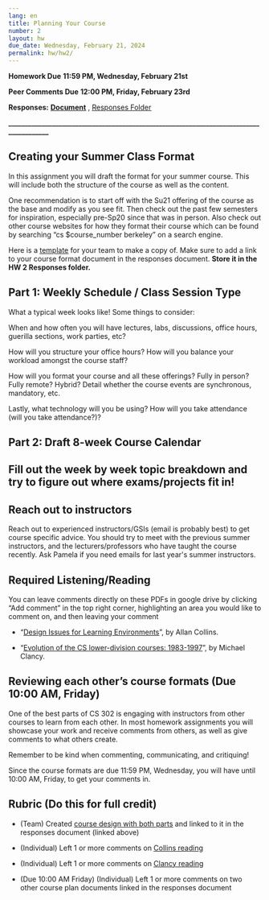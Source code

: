 ```yaml
---
lang: en
title: Planning Your Course
number: 2
layout: hw
due_date: Wednesday, February 21, 2024
permalink: hw/hw2/
---
```


**Homework Due** **11:59 PM, Wednesday, February 21st**

**Peer Comments Due** **12:00 PM, Friday, February 23rd**

**Responses:** [**<u>Document</u>**](https://docs.google.com/document/d/1jld0kgt1dPz-w-rKNnlacTq2ExvgZnMrzmUjddAVLHs/edit) , [<u>Responses Folder</u>](https://drive.google.com/drive/folders/1FjNZ_8vn3CleYo4W2Xc2SPN-BaZkuLcB?usp=share_link)

**\_\_\_\_\_\_\_\_\_\_\_\_\_\_\_\_\_\_\_\_\_\_\_\_\_\_\_\_\_\_\_\_\_\_\_\_\_\_\_\_\_\_\_\_\_\_\_\_\_\_\_\_\_\_\_\_\_\_\_\_\_\_\_\_\_\_\_\_\_\_\_\_\_\_\_\_\_\_\_\_\_\_\_\_\_\_\_**

## Creating your Summer Class Format

In this assignment you will draft the format for your summer course. This will include both the structure of the course as well as the content.

One recommendation is to start off with the Su21 offering of the course as the base and modify as you see fit. Then check out the past few semesters for inspiration, especially pre-Sp20 since that was in person. Also check out other course websites for how they format their course which can be found by searching “cs \$course_number berkeley” on a search engine.

Here is a [<u>template</u>](https://docs.google.com/document/d/19MWjwdlZgJxjaEf030cdQci8pv6DcjXoG-f0phHMRjw/edit#heading=h.kju83aan1jre) for your team to make a copy of. Make sure to add a link to your course format document in the responses document. **Store it in the HW 2 Responses folder.**

## Part 1: Weekly Schedule / Class Session Type

What a typical week looks like! Some things to consider:

When and how often you will have lectures, labs, discussions, office hours, guerilla sections, work parties, etc?

How will you structure your office hours? How will you balance your workload amongst the course staff?

How will you format your course and all these offerings? Fully in person? Fully remote? Hybrid? Detail whether the course events are synchronous, mandatory, etc.

Lastly, what technology will you be using? How will you take attendance (will you take attendance?)?

## Part 2: Draft 8-week Course Calendar

## Fill out the week by week topic breakdown and try to figure out where exams/projects fit in!

## Reach out to instructors

Reach out to experienced instructors/GSIs (email is probably best) to get course specific advice. You should try to meet with the previous summer instructors, and the lecturers/professors who have taught the course recently. Ask Pamela if you need emails for last year's summer instructors.

## Required Listening/Reading

You can leave comments directly on these PDFs in google drive by clicking “Add comment” in the top right corner, highlighting an area you would like to comment on, and then leaving your comment

- “[<u>Design Issues for Learning Environments</u>](https://drive.google.com/file/d/1FwSILCVkDnv0KmOCAIxYkWCyrCYaYSlZ/view?usp=share_link)”, by Allan Collins.

- “[<u>Evolution of the CS lower-division courses: 1983-1997</u>](https://drive.google.com/drive/u/1/folders/1bU3pFfuj28hGgdcLD1ueSevrULKqCYQn)”, by Michael Clancy.

## Reviewing each other’s course formats (Due 10:00 AM, Friday)

One of the best parts of CS 302 is engaging with instructors from other courses to learn from each other. In most homework assignments you will showcase your work and receive comments from others, as well as give comments to what others create.

Remember to be kind when commenting, communicating, and critiquing!

Since the course formats are due 11:59 PM, Wednesday, you will have until 10:00 AM, Friday, to get your comments in.

## Rubric (Do this for full credit)

- (Team) Created [<u>course design with both parts</u>](https://docs.google.com/document/d/19MWjwdlZgJxjaEf030cdQci8pv6DcjXoG-f0phHMRjw/edit#heading=h.kju83aan1jre) and linked to it in the responses document (linked above)

- (Individual) Left 1 or more comments on [<u>Collins reading</u>](https://drive.google.com/file/d/1FwSILCVkDnv0KmOCAIxYkWCyrCYaYSlZ/view?usp=share_link)

- (Individual) Left 1 or more comments on [<u>Clancy reading</u>](https://drive.google.com/drive/u/1/folders/1bU3pFfuj28hGgdcLD1ueSevrULKqCYQn)

- (Due 10:00 AM Friday) (Individual) Left 1 or more comments on two other course plan documents linked in the responses document

